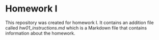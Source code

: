 # Homework I

This repository was created for homework I. It contains an addition file called *hw01_instructions.md* which is a Markdown file that contains information about the homework.


